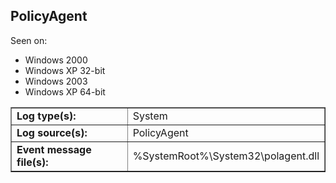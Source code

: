 ## PolicyAgent

Seen on:
* Windows 2000
* Windows XP 32-bit
* Windows 2003
* Windows XP 64-bit

<table border="1" class="docutils">
  <tbody>
    <tr>
      <td><b>Log type(s):</b></td>
      <td>System</td>
    </tr>
    <tr>
      <td><b>Log source(s):</b></td>
      <td>PolicyAgent</td>
    </tr>
    <tr>
      <td><b>Event message file(s):</b></td>
      <td>%SystemRoot%\System32\polagent.dll</td>
    </tr>
  </tbody>
</table>

&nbsp;

